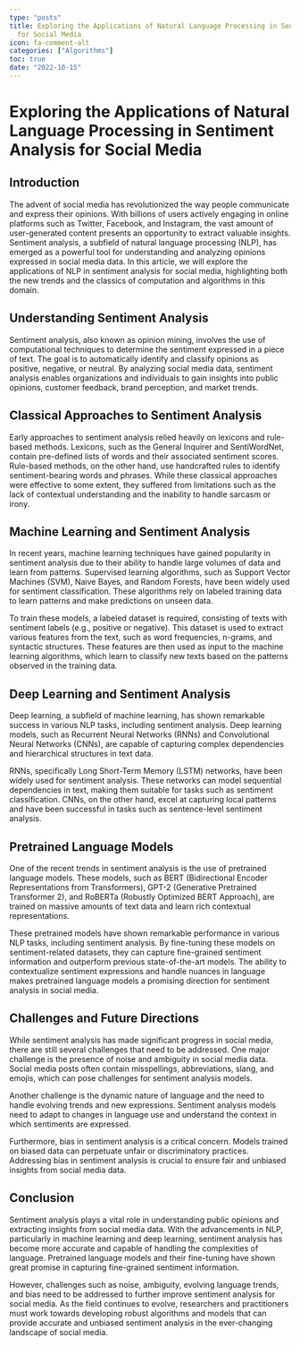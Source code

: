 ```yaml
---
type: "posts"
title: Exploring the Applications of Natural Language Processing in Sentiment Analysis
  for Social Media
icon: fa-comment-alt
categories: ["Algorithms"]
toc: true
date: "2022-10-15"
---
```




# Exploring the Applications of Natural Language Processing in Sentiment Analysis for Social Media

## Introduction

The advent of social media has revolutionized the way people communicate and express their opinions. With billions of users actively engaging in online platforms such as Twitter, Facebook, and Instagram, the vast amount of user-generated content presents an opportunity to extract valuable insights. Sentiment analysis, a subfield of natural language processing (NLP), has emerged as a powerful tool for understanding and analyzing opinions expressed in social media data. In this article, we will explore the applications of NLP in sentiment analysis for social media, highlighting both the new trends and the classics of computation and algorithms in this domain.

## Understanding Sentiment Analysis

Sentiment analysis, also known as opinion mining, involves the use of computational techniques to determine the sentiment expressed in a piece of text. The goal is to automatically identify and classify opinions as positive, negative, or neutral. By analyzing social media data, sentiment analysis enables organizations and individuals to gain insights into public opinions, customer feedback, brand perception, and market trends.

## Classical Approaches to Sentiment Analysis

Early approaches to sentiment analysis relied heavily on lexicons and rule-based methods. Lexicons, such as the General Inquirer and SentiWordNet, contain pre-defined lists of words and their associated sentiment scores. Rule-based methods, on the other hand, use handcrafted rules to identify sentiment-bearing words and phrases. While these classical approaches were effective to some extent, they suffered from limitations such as the lack of contextual understanding and the inability to handle sarcasm or irony.

## Machine Learning and Sentiment Analysis

In recent years, machine learning techniques have gained popularity in sentiment analysis due to their ability to handle large volumes of data and learn from patterns. Supervised learning algorithms, such as Support Vector Machines (SVM), Naive Bayes, and Random Forests, have been widely used for sentiment classification. These algorithms rely on labeled training data to learn patterns and make predictions on unseen data.

To train these models, a labeled dataset is required, consisting of texts with sentiment labels (e.g., positive or negative). This dataset is used to extract various features from the text, such as word frequencies, n-grams, and syntactic structures. These features are then used as input to the machine learning algorithms, which learn to classify new texts based on the patterns observed in the training data.

## Deep Learning and Sentiment Analysis

Deep learning, a subfield of machine learning, has shown remarkable success in various NLP tasks, including sentiment analysis. Deep learning models, such as Recurrent Neural Networks (RNNs) and Convolutional Neural Networks (CNNs), are capable of capturing complex dependencies and hierarchical structures in text data.

RNNs, specifically Long Short-Term Memory (LSTM) networks, have been widely used for sentiment analysis. These networks can model sequential dependencies in text, making them suitable for tasks such as sentiment classification. CNNs, on the other hand, excel at capturing local patterns and have been successful in tasks such as sentence-level sentiment analysis.

## Pretrained Language Models

One of the recent trends in sentiment analysis is the use of pretrained language models. These models, such as BERT (Bidirectional Encoder Representations from Transformers), GPT-2 (Generative Pretrained Transformer 2), and RoBERTa (Robustly Optimized BERT Approach), are trained on massive amounts of text data and learn rich contextual representations.

These pretrained models have shown remarkable performance in various NLP tasks, including sentiment analysis. By fine-tuning these models on sentiment-related datasets, they can capture fine-grained sentiment information and outperform previous state-of-the-art models. The ability to contextualize sentiment expressions and handle nuances in language makes pretrained language models a promising direction for sentiment analysis in social media.

## Challenges and Future Directions

While sentiment analysis has made significant progress in social media, there are still several challenges that need to be addressed. One major challenge is the presence of noise and ambiguity in social media data. Social media posts often contain misspellings, abbreviations, slang, and emojis, which can pose challenges for sentiment analysis models.

Another challenge is the dynamic nature of language and the need to handle evolving trends and new expressions. Sentiment analysis models need to adapt to changes in language use and understand the context in which sentiments are expressed.

Furthermore, bias in sentiment analysis is a critical concern. Models trained on biased data can perpetuate unfair or discriminatory practices. Addressing bias in sentiment analysis is crucial to ensure fair and unbiased insights from social media data.

## Conclusion

Sentiment analysis plays a vital role in understanding public opinions and extracting insights from social media data. With the advancements in NLP, particularly in machine learning and deep learning, sentiment analysis has become more accurate and capable of handling the complexities of language. Pretrained language models and their fine-tuning have shown great promise in capturing fine-grained sentiment information.

However, challenges such as noise, ambiguity, evolving language trends, and bias need to be addressed to further improve sentiment analysis for social media. As the field continues to evolve, researchers and practitioners must work towards developing robust algorithms and models that can provide accurate and unbiased sentiment analysis in the ever-changing landscape of social media.
